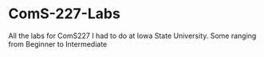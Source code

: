 # ComS-227-Labs
All the labs for ComS227 I had to do at Iowa State University. Some ranging from Beginner to Intermediate 
